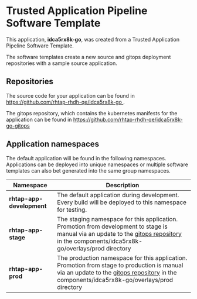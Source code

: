 # Trusted Application Pipeline Software Template

This application, **idca5rx8k-go**, was created from a Trusted Application Pipeline Software Template.

The software templates create a new source and gitops deployment repositories with a sample source application. 

## Repositories

The source code for your application can be found in [https://github.com/rhtap-rhdh-qe/idca5rx8k-go ](https://github.com/rhtap-rhdh-qe/idca5rx8k-go ).
 
The gitops repository, which contains the kubernetes manifests for the application can be found in 
[https://github.com/rhtap-rhdh-qe/idca5rx8k-go-gitops ](https://github.com/rhtap-rhdh-qe/idca5rx8k-go-gitops ) 

## Application namespaces 

The default application will be found in the following namespaces. Applications can be deployed into unique namespaces or multiple software templates can also bet generated into the same group namespaces.  

|  Namespace   |  Description   |  
| -------- | -------- |   
| **rhtap-app-development** | The default application during development. Every build will be deployed to this namespace for testing. | 
| **rhtap-app-stage** | The staging namespace for this application. Promotion from development to stage is manual via an update to the [gitops repository](https://github.com/rhtap-rhdh-qe/idca5rx8k-go-gitops ) in the components/idca5rx8k-go/overlays/prod directory |  
| **rhtap-app-prod** | The production namespace for this application. Promotion from stage to production is manual via an update to the [gitops repository](https://github.com/rhtap-rhdh-qe/idca5rx8k-go-gitops ) in the components/idca5rx8k-go/overlays/prod directory | 